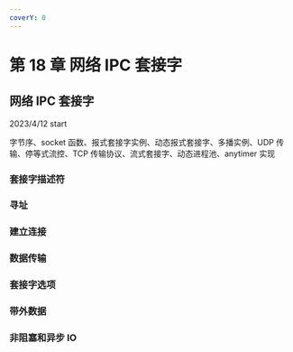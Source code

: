 ```yaml
---
coverY: 0
---
```


# 第 18 章 网络 IPC 套接字

## 网络 IPC 套接字

2023/4/12 start

字节序、socket 函数、报式套接字实例、动态报式套接字、多播实例、UDP 传输、停等式流控、TCP 传输协议、流式套接字、动态进程池、anytimer 实现

### 套接字描述符

### 寻址

### 建立连接

### 数据传输

### 套接字选项

### 带外数据

### 非阻塞和异步 IO

